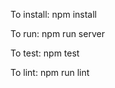 To install:
    npm install
    
To run:
    npm run server
    
To test:
    npm test
    
To lint:
    npm run lint

